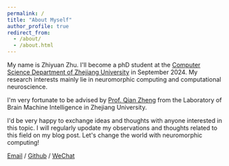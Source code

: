 ```yaml
---
permalink: /
title: "About Myself"
author_profile: true
redirect_from: 
  - /about/
  - /about.html
---
```


My name is Zhiyuan Zhu. I'll become a phD student at the [Computer Science Department of Zhejiang University](http://www.cs.zju.edu.cn/) in September 2024. My research interests mainly lie in neuromorphic computing and computational neuroscience.

I'm very fortunate to be advised by [Prof. Qian Zheng](https://q-zh.github.io/) from the Laboratory of Brain Machine Intelligence in Zhejiang University. 

I'd be very happy to exchange ideas and thoughts with anyone interested in this topic. I will regularly upodate my observations and thoughts related to this field on my blog post. Let's change the world with neuromorphic computing!

[Email](mailto:1807317022@qq.com) / [Github](https://github.com/DarthMurse) / [WeChat](../images/wechat.jpg)

